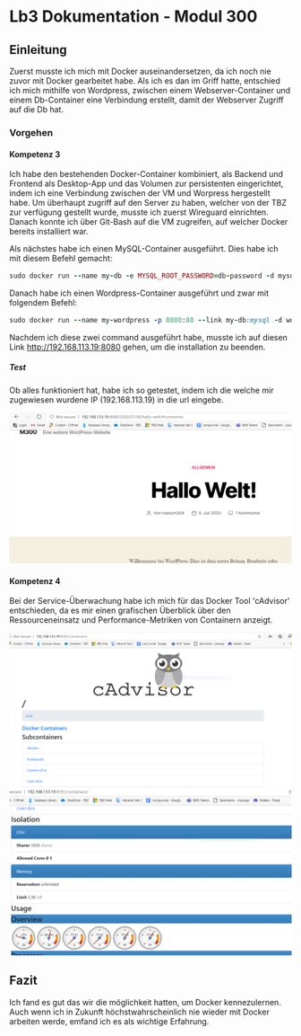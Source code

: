 # Lb3 Dokumentation - Modul 300

## Einleitung

Zuerst musste ich mich mit Docker auseinandersetzen, da ich noch nie zuvor mit Docker gearbeitet habe. Als ich es dan im Griff hatte, entschied ich mich mithilfe von Wordpress, zwischen einem Webserver-Container und einem Db-Container eine Verbindung erstellt, damit der Webserver Zugriff auf die Db hat.

### Vorgehen

#### Kompetenz 3

Ich habe den bestehenden Docker-Container kombiniert, als Backend und Frontend als Desktop-App und das Volumen zur persistenten eingerichtet, indem ich eine Verbindung zwischen der VM und Worpress hergestellt habe. Um überhaupt zugriff auf den Server zu haben, welcher von der TBZ zur verfügung gestellt wurde, musste ich zuerst Wireguard einrichten. Danach konnte ich über Git-Bash auf die VM zugreifen, auf welcher Docker bereits installiert war.

Als nächstes habe ich einen MySQL-Container ausgeführt. Dies habe ich mit diesem Befehl gemacht:

```Ruby
sudo docker run --name my-db -e MYSQL_ROOT_PASSWORD=db-password -d mysql
```

Danach habe ich einen Wordpress-Container ausgeführt und zwar mit folgendem Befehl:
```Ruby
sudo docker run --name my-wordpress -p 8080:80 --link my-db:mysql -d wordpress
```
Nachdem ich diese zwei command ausgeführt habe, musste ich auf diesen Link http://192.168.113.19:8080 gehen, um die installation zu beenden. 


##### Test

Ob alles funktioniert hat, habe ich so getestet, indem ich die welche mir zugewiesen wurdene IP (192.168.113.19) in die url eingebe.

![](https://github.com/maksim304/M300/blob/master/LB3/img/wordpress-hallo%20welt.PNG)

 #### Kompetenz 4

 Bei der Service-Überwachung habe ich mich für das Docker Tool 'cAdvisor' entschieden, da es mir einen grafischen Überblick über den Ressourceneinsatz und Performance-Metriken von Containern anzeigt.

 ![](https://github.com/maksim304/M300/blob/master/LB3/img/cadvisor1.PNG)
 ![](https://github.com/maksim304/M300/blob/master/LB3/img/cadvisor2.PNG)


## Fazit

Ich fand es gut das wir die möglichkeit hatten, um Docker kennezulernen. Auch wenn ich in Zukunft höchstwahrscheinlich nie wieder mit Docker arbeiten werde, emfand ich es als wichtige Erfahrung.









